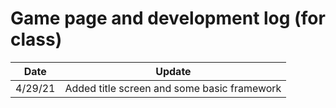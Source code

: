 # Game page and development log (for class)

Date|Update
----|------
4/29/21|Added title screen and some basic framework
